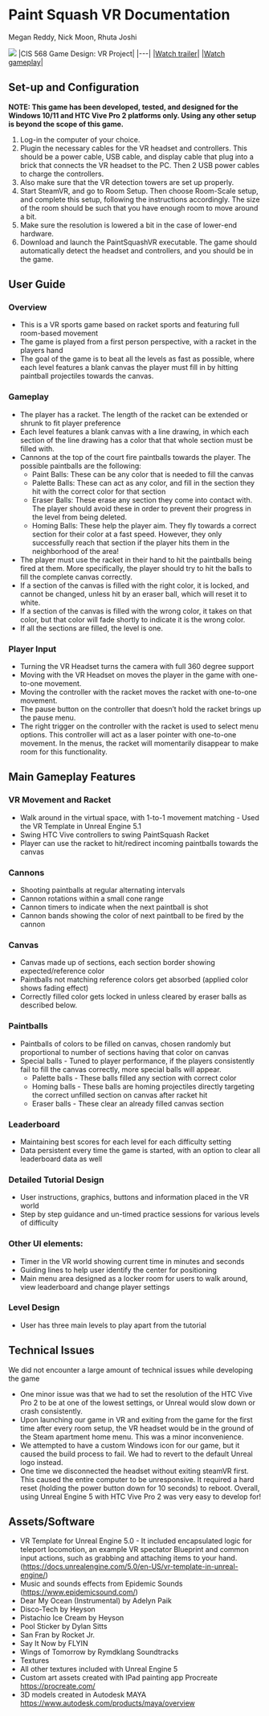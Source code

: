# Paint Squash VR Documentation
Megan Reddy, Nick Moon, Rhuta Joshi 

![](PaintSquashLogo.PNG)
|CIS 568 Game Design: VR Project|
|---|
|[Watch trailer](https://youtu.be/A-dZ14WgZu0)|
|[Watch gameplay](https://youtu.be/qbftf0uzTgc)|
## Set-up and Configuration 
__NOTE: This game has been developed, tested, and designed for the Windows 10/11 and HTC Vive Pro 2 platforms only. Using any other setup is beyond the scope of this game.__
1. Log-in the computer of your choice.
2. Plugin the necessary cables for the VR headset and controllers. This should be a power cable, USB cable, and display cable that plug into a brick that connects the VR headset to the PC. Then 2 USB power cables to charge the controllers.
3. Also make sure that the VR detection towers are set up properly.
4. Start SteamVR, and go to Room Setup. Then choose Room-Scale setup, and complete this setup, following the instructions accordingly. The size of the room should be such that you have enough room to move around a bit.
5. Make sure the resolution is lowered a bit in the case of lower-end hardware.
6. Download and launch the PaintSquashVR executable. The game should automatically detect the headset and controllers, and you should be in the game.

## User Guide
### Overview
- This is a VR sports game based on racket sports and featuring full room-based movement
- The game is played from a first person perspective, with a racket in the players hand
- The goal of the game is to beat all the levels as fast as possible, where each level features a blank canvas the player must fill in by hitting paintball projectiles towards the canvas.
### Gameplay
- The player has a racket. The length of the racket can be extended or shrunk to fit player preference
- Each level features a blank canvas with a line drawing, in which each section of the line drawing has a color that that whole section must be filled with.
- Cannons at the top of the court fire paintballs towards the player. The possible paintballs are the following:
  - Paint Balls: These can be any color that is needed to fill the canvas
  - Palette Balls: These can act as any color, and fill in the section they hit with the correct color for that section
  - Eraser Balls: These erase any section they come into contact with. The player should avoid these in order to prevent their progress in the level from being deleted.
  - Homing Balls: These help the player aim. They fly towards a correct section for their color at a fast speed. However, they only successfully reach that section if the player hits them in the neighborhood of the area!
- The player must use the racket in their hand to hit the paintballs being fired at them. More specifically, the player should try to hit the balls to fill the complete canvas correctly.
- If a section of the canvas is filled with the right color, it is locked, and cannot be changed, unless hit by an eraser ball, which will reset it to white.
- If a section of the canvas is filled with the wrong color, it takes on that color, but that color will fade shortly to indicate it is the wrong color.
- If all the sections are filled, the level is one.
### Player Input
- Turning the VR Headset turns the camera with full 360 degree support
- Moving with the VR Headset on moves the player in the game with one-to-one movement.
- Moving the controller with the racket moves the racket with one-to-one movement.
- The pause button on the controller that doesn’t hold the racket brings up the pause menu.
- The right trigger on the controller with the racket is used to select menu options. This controller will act as a laser pointer with one-to-one movement. In the menus, the racket will momentarily disappear to make room for this functionality.

## Main Gameplay Features
### VR Movement and Racket
- Walk around in the virtual space, with 1-to-1 movement matching - Used the VR Template in Unreal Engine 5.1
- Swing HTC Vive controllers to swing PaintSquash Racket
- Player can use the racket to hit/redirect incoming paintballs towards the canvas
### Cannons
- Shooting paintballs at regular alternating intervals
- Cannon rotations within a small cone range
- Cannon timers to indicate when the next paintball is shot
- Cannon bands showing the color of next paintball to be fired by the cannon
### Canvas
- Canvas made up of sections, each section border showing expected/reference color
- Paintballs not matching reference colors get absorbed (applied color shows fading effect)
- Correctly filled color gets locked in unless cleared by eraser balls as described below.
### Paintballs
- Paintballs of colors to be filled on canvas, chosen randomly but proportional to number of sections having that color on canvas
- Special balls - Tuned to player performance, if the players consistently fail to fill the canvas correctly, more special balls will appear.
  - Palette balls - These balls filled any section with correct color
  - Homing balls - These balls are homing projectiles directly targeting the correct unfilled section on canvas after racket hit
  - Eraser balls - These clear an already filled canvas section
### Leaderboard
- Maintaining best scores for each level for each difficulty setting
- Data persistent every time the game is started, with an option to clear all leaderboard data as well
### Detailed Tutorial Design
- User instructions, graphics, buttons and information placed in the VR world
- Step by step guidance and un-timed practice sessions for various levels of difficulty
### Other UI elements:
- Timer in the VR world showing current time in minutes and seconds
- Guiding lines to help user identify the center for positioning
- Main menu area designed as a locker room for users to walk around, view leaderboard and change player settings
### Level Design
- User has three main levels to play apart from the tutorial

## Technical Issues
We did not encounter a large amount of technical issues while developing the game
- One minor issue was that we had to set the resolution of the HTC Vive Pro 2 to be at one of the lowest settings, or Unreal would slow down or crash consistently.
- Upon launching our game in VR and exiting from the game for the first time after every room setup, the VR headset would be in the ground of the Steam apartment home menu. This was a minor inconvenience.
- We attempted to have a custom Windows icon for our game, but it caused the build process to fail. We had to revert to the default Unreal logo instead.
- One time we disconnected the headset without exiting steamVR first. This caused the entire computer to be unresponsive. It required a hard reset (holding the power button down for 10 seconds) to reboot.
Overall, using Unreal Engine 5 with HTC Vive Pro 2 was very easy to develop for!

## Assets/Software
- VR Template for Unreal Engine 5.0  - It included encapsulated logic for teleport locomotion, an example VR spectator Blueprint and common input actions, such as grabbing and attaching items to your hand. (https://docs.unrealengine.com/5.0/en-US/vr-template-in-unreal-engine/)
- Music and sounds effects from Epidemic Sounds (https://www.epidemicsound.com/)
- Dear My Ocean (Instrumental) by Adelyn Paik
- Disco-Tech by Heyson
- Pistachio Ice Cream by Heyson
- Pool Sticker by Dylan Sitts
- San Fran by Rocket Jr.
- Say It Now by FLYIN
- Wings of Tomorrow by Rymdklang Soundtracks
- Textures
- All other textures included with Unreal Engine 5
- Custom art assets created with IPad painting app Procreate https://procreate.com/
- 3D models created in Autodesk MAYA https://www.autodesk.com/products/maya/overview
